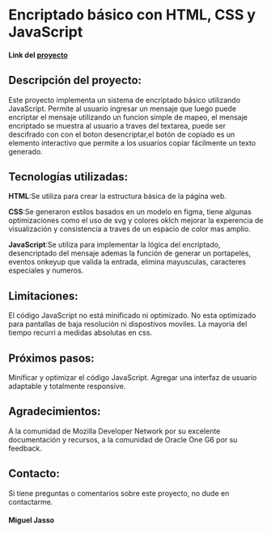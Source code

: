  # Encriptado básico con HTML, CSS y JavaScript
 
 #### Link del [proyecto](https://wormhole22177.github.io/Alura-Encriptador-One-G6/)
 
 ## Descripción del proyecto:

 Este proyecto implementa un sistema de encriptado básico utilizando JavaScript. 
 Permite al usuario ingresar un mensaje que luego puede encriptar el mensaje utilizando un funcion simple de mapeo,
 el mensaje encriptado se muestra al usuario a traves del textarea, puede ser descifrado con con el boton desencriptar,el 
 botón de copiado es un elemento interactivo que permite a los usuarios copiar fácilmente un texto generado.
 

 ## Tecnologías utilizadas:

**HTML**:Se utiliza para crear la estructura básica de la página web.

**CSS**:Se generaron estilos basados en un modelo en figma, tiene algunas optimizaciones como el uso de svg y colores oklch mejorar
la experencia de visualización  y consistencia a traves de un espacio de color mas amplio.

**JavaScript**:Se utiliza para implementar la lógica del encriptado, desencriptado del mensaje ademas la función de generar un portapeles,
eventos onkeyup que valida la entrada, elimina mayusculas, caracteres especiales y numeros.

 
 ## Limitaciones:

El código JavaScript no está minificado ni optimizado.
No esta optimizado para pantallas de baja resolución ni dispostivos moviles.
La mayoria del tiempo recurri a medidas absolutas en css.

 ## Próximos pasos:

Minificar y optimizar el código JavaScript.
Agregar una interfaz de usuario adaptable y totalmente responsive.

 ## Agradecimientos:

 A la comunidad de Mozilla Developer Network por su excelente documentación y recursos, a la comunidad de Oracle One G6 por su feedback.

 ## Contacto:

 Si tiene preguntas o comentarios sobre este proyecto, no dude en contactarme.
 
 #### Miguel Jasso

